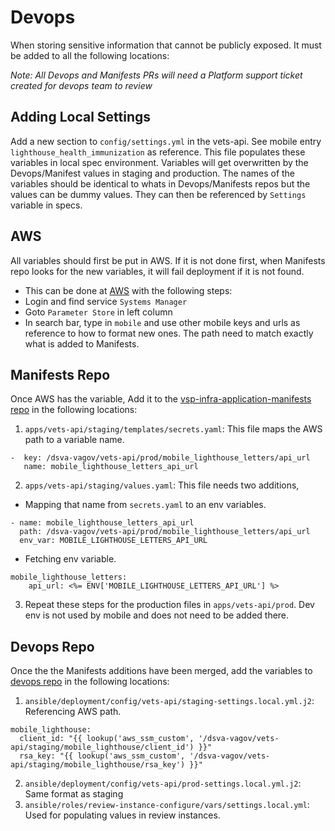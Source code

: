 # Devops
When storing sensitive information that cannot be publicly exposed. It must be added to all the following locations:

_Note: All Devops and Manifests PRs will need a Platform support ticket created for devops team to review_ 
## Adding Local Settings
Add a new section to `config/settings.yml` in the vets-api. See mobile entry `lighthouse_health_immunization` as reference. 
This file populates these variables in local spec environment. Variables will get overwritten by the Devops/Manifest values in staging and production.
The names of the variables should be identical to whats in Devops/Manifests repos but the values can be dummy values. They can then be referenced by `Settings` variable in specs.

## AWS
All variables should first be put in AWS. If it is not done first, when Manifests repo looks for the new variables, it will fail deployment if it is not found. 
* This can be done at [AWS](https://dsvagovcloud.signin.amazonaws-us-gov.com/console) with the following steps:
* Login and find service `Systems Manager`
* Goto `Parameter Store` in left column
* In search bar, type in `mobile` and use other mobile keys and urls as reference to how to format new ones. The path need to match exactly what is added to Manifests.
  
## Manifests Repo
Once AWS has the variable, Add it to the [vsp-infra-application-manifests repo](https://github.com/department-of-veterans-affairs/vsp-infra-application-manifests) in the following locations:
1. `apps/vets-api/staging/templates/secrets.yaml`: This file maps the AWS path to a variable name.
  ```
  -  key: /dsva-vagov/vets-api/prod/mobile_lighthouse_letters/api_url
     name: mobile_lighthouse_letters_api_url
  ```

2. `apps/vets-api/staging/values.yaml`: This file needs two additions, 
* Mapping that name from `secrets.yaml` to an env variables.
```
- name: mobile_lighthouse_letters_api_url
  path: /dsva-vagov/vets-api/prod/mobile_lighthouse_letters/api_url
  env_var: MOBILE_LIGHTHOUSE_LETTERS_API_URL
```
* Fetching env variable. 
```
mobile_lighthouse_letters:
    api_url: <%= ENV['MOBILE_LIGHTHOUSE_LETTERS_API_URL'] %>
```
3. Repeat these steps for the production files in `apps/vets-api/prod`. Dev env is not used by mobile and does not need to be added there.
## Devops Repo
Once the the Manifests additions have been merged, add the variables to [devops repo](https://github.com/department-of-veterans-affairs/devops) in the following locations:
1. `ansible/deployment/config/vets-api/staging-settings.local.yml.j2`: Referencing AWS path.
```
mobile_lighthouse:
  client_id: "{{ lookup('aws_ssm_custom', '/dsva-vagov/vets-api/staging/mobile_lighthouse/client_id') }}"
  rsa_key: "{{ lookup('aws_ssm_custom', '/dsva-vagov/vets-api/staging/mobile_lighthouse/rsa_key') }}"

```
2. `ansible/deployment/config/vets-api/prod-settings.local.yml.j2`: Same format as staging
3. `ansible/roles/review-instance-configure/vars/settings.local.yml`: Used for populating values in review instances. 

